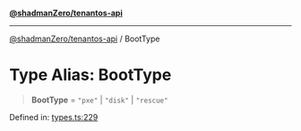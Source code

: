 [**@shadmanZero/tenantos-api**](../README.md)

***

[@shadmanZero/tenantos-api](../globals.md) / BootType

# Type Alias: BootType

> **BootType** = `"pxe"` \| `"disk"` \| `"rescue"`

Defined in: [types.ts:229](https://github.com/shadmanZero/tenantos-api/blob/1519ecac4035082956b06ca1cf266b8ad4cc7904/src/types.ts#L229)
